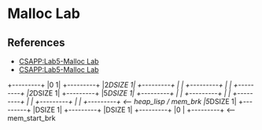 # Malloc Lab

## References

- [CSAPP:Lab5-Malloc Lab](https://zhuanlan.zhihu.com/p/150100073)
- [CSAPP:Lab5-Malloc Lab](https://zero4drift.github.io/posts/csapp-malloclab-jie-ti-si-lu-ji-lu/)



+---------+
|0       1|
+---------+
|2*DSIZE 1|
+---------+
|         |
+---------+
|         |
+---------+ 
|2*DSIZE 1|
+---------+
|5*DSIZE 1|
+---------+
|         |
+---------+
|         |
+---------+
|         |
+---------+
|         |
+---------+ <-- heap_lisp / mem_brk
|5*DSIZE 1|
+---------+
|DSIZE   1|
+---------+ 
|DSIZE   1|
+---------+
|0        |
+---------+ <-- mem_start_brk 

